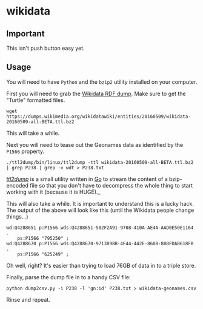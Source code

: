 # wikidata

## Important

This isn't push button easy yet.

## Usage

You will need to have `Python` and the `bzip2` utility installed on your computer.

First you will need to grab the [Wikidata RDF dump](https://m.wikidata.org/wiki/Wikidata:Database_download). Make sure to get the "Turtle" formatted files.

```
wget https://dumps.wikimedia.org/wikidatawiki/entities/20160509/wikidata-20160509-all-BETA.ttl.bz2
```

This will take a while.

Next you will need to tease out the Geonames data as identified by the `P1566` property.

```
./ttl2dump/bin/linux/ttl2dump -ttl wikidata-20160509-all-BETA.ttl.bz2 | grep P238 | grep -v wdt > P238.txt
```

_[ttl2dump](ttl2dump)_ is a small utility written in [Go](http://golang.org) to stream the content of a bzip-encoded file so that you don't have to decompress the whole thing to start working with it (because it is HUGE)._

This will also take a while. It is important to understand this is a lucky hack. The output of the above will look like this (until the Wikidata people change things...)

```
wd:Q4288651 p:P1566 wds:Q4288651-502F2A91-9708-410A-AE4A-AAD0E50E1164 .
    ps:P1566 "795250" ;
wd:Q4288670 p:P1566 wds:Q4288670-9713898B-4F44-442E-8608-88BFDAB618FB .
    ps:P1566 "625249" ;
```

Oh well, right? It's easier than trying to load 76GB of data in to a triple store.

Finally, parse the dump file in to a handy CSV file:

```
python dump2csv.py -i P238 -l 'gn:id' P238.txt > wikidata-geonames.csv
```

Rinse and repeat.
